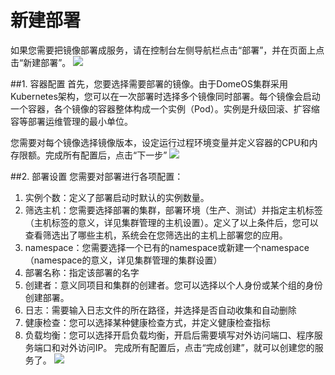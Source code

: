 # 新建部署

如果您需要把镜像部署成服务，请在控制台左侧导航栏点击“部署”，并在页面上点击“新建部署”。
![](http://881471b33d4f9.cdn.sohucs.com/q_mini/newproject6.jpg)

##1. 容器配置
首先，您要选择需要部署的镜像。由于DomeOS集群采用Kubernetes架构，您可以在一次部署时选择多个镜像同时部署。每个镜像会启动一个容器，各个镜像的容器整体构成一个实例（Pod）。实例是升级回滚、扩容缩容等部署运维管理的最小单位。

您需要对每个镜像选择镜像版本，设定运行过程环境变量并定义容器的CPU和内存限额。完成所有配置后，点击“下一步”
![](http://881471b33d4f9.cdn.sohucs.com/q_mini/newproject6.jpg)

##2. 部署设置
您需要对部署进行各项配置：
1. 实例个数：定义了部署启动时默认的实例数量。
2. 筛选主机：您需要选择部署的集群，部署环境（生产、测试）并指定主机标签（主机标签的意义，详见集群管理的主机设置）。定义了以上条件后，您可以查看筛选出了哪些主机，系统会在您筛选出的主机上部署您的应用。
3. namespace：您需要选择一个已有的namespace或新建一个namespace（namespace的意义，详见集群管理的集群设置）
4. 部署名称：指定该部署的名字
5. 创建者：意义同项目和集群的创建者。您可以选择以个人身份或某个组的身份创建部署。
6. 日志：需要输入日志文件的所在路径，并选择是否自动收集和自动删除
7. 健康检查：您可以选择某种健康检查方式，并定义健康检查指标
8. 负载均衡：您可以选择开启负载均衡，开启后需要填写对外访问端口、程序服务端口和对外访问IP。
完成所有配置后，点击“完成创建”，就可以创建您的服务了。
![](http://881471b33d4f9.cdn.sohucs.com/q_mini/newproject6.jpg)

